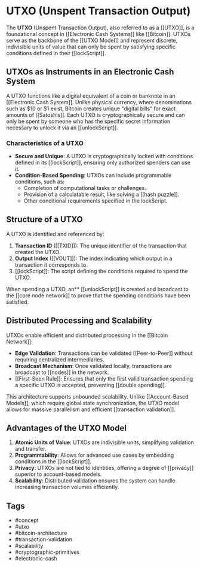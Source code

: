 # UTXO (Unspent Transaction Output)

The **UTXO** (Unspent Transaction Output), also referred to as a [[UTXO]], is a foundational concept in [[Electronic Cash Systems]] like [[Bitcoin]]. UTXOs serve as the backbone of the [[UTXO Model]] and represent discrete, indivisible units of value that can only be spent by satisfying specific conditions defined in their [[lockScript]].

## UTXOs as Instruments in an Electronic Cash System

A UTXO functions like a digital equivalent of a coin or banknote in an [[Electronic Cash System]]. Unlike physical currency, where denominations such as $10 or $1 exist, Bitcoin creates unique "digital bills" for exact amounts of [[Satoshis]]. Each UTXO is cryptographically secure and can only be spent by someone who has the specific secret information necessary to unlock it via an [[unlockScript]].

### Characteristics of a UTXO
- **Secure and Unique**: A UTXO is cryptographically locked with conditions defined in its [[lockScript]], ensuring only authorized spenders can use it.
- **Condition-Based Spending**: UTXOs can include programmable conditions, such as:
  - Completion of computational tasks or challenges.
  - Provision of a calculatable result, like solving a [[hash puzzle]].
  - Other conditional requirements specified in the lockScript.

## Structure of a UTXO

A UTXO is identified and referenced by:
1. **Transaction ID** ([[TXID]]): The unique identifier of the transaction that created the UTXO.
2. **Output Index** ([[VOUT]]): The index indicating which output in a transaction it corresponds to.
3. [[lockScript]]: The script defining the conditions required to spend the UTXO.

When spending a UTXO, an** [[unlockScript]] is created and broadcast to the [[core node network]] to prove that the spending conditions have been satisfied.

## Distributed Processing and Scalability

UTXOs enable efficient and distributed processing in the [[Bitcoin Network]]:
- **Edge Validation**: Transactions can be validated [[Peer-to-Peer]] without requiring centralized intermediaries.
- **Broadcast Mechanism**: Once validated locally, transactions are broadcast to [[nodes]] in the network.
- [[First-Seen Rule]]: Ensures that only the first valid transaction spending a specific UTXO is accepted, preventing [[double spending]].

This architecture supports unbounded scalability. Unlike [[Account-Based Models]], which require global state synchronization, the UTXO model allows for massive parallelism and efficient [[transaction validation]].

## Advantages of the UTXO Model

1. **Atomic Units of Value**: UTXOs are indivisible units, simplifying validation and transfer.
2. **Programmability**: Allows for advanced use cases by embedding conditions in the [[lockScript]].
3. **Privacy**: UTXOs are not tied to identities, offering a degree of [[privacy]] superior to account-based models.
4. **Scalability**: Distributed validation ensures the system can handle increasing transaction volumes efficiently.

## Tags
- #concept  
- #utxo  
- #bitcoin-architecture  
- #transaction-validation  
- #scalability  
- #cryptographic-primitives  
- #electronic-cash  














